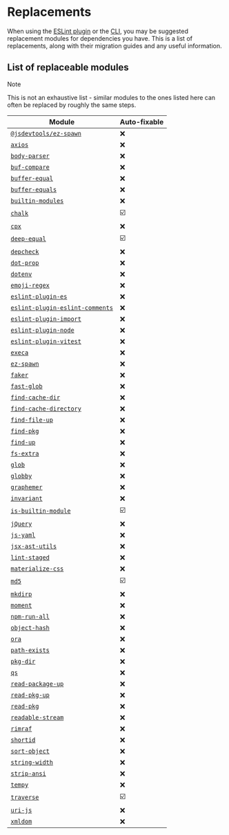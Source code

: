 # Replacements

When using the [ESLint plugin](https://github.com/es-tooling/eslint-plugin-depend) or the [CLI](https://github.com/e18e/cli), you may be suggested replacement modules for dependencies you have. This is a list of replacements, along with their migration guides and any useful information.

## List of replaceable modules

> [!NOTE]
> This is not an exhaustive list - similar modules to the ones listed here can often be replaced by roughly the same steps.

| Module | Auto-fixable |
| -- | -- |
| [`@jsdevtools/ez-spawn`](./ez-spawn.md) | :x: |
| [`axios`](./axios.md) | :x: |
| [`body-parser`](./body-parser.md) | :x: |
| [`buf-compare`](./buf-compare.md) | :x: |
| [`buffer-equal`](./buffer-equal.md) | :x: |
| [`buffer-equals`](./buffer-equals.md) | :x: |
| [`builtin-modules`](./builtin-modules.md) | :x: |
| [`chalk`](./chalk.md) | :ballot_box_with_check: |
| [`cpx`](./cpx.md) | :x: |
| [`deep-equal`](./deep-equal.md) | :ballot_box_with_check: |
| [`depcheck`](./depcheck.md) | :x: |
| [`dot-prop`](./dot-prop.md) | :x: |
| [`dotenv`](./dotenv.md) | :x: |
| [`emoji-regex`](./emoji-regex.md) | :x: |
| [`eslint-plugin-es`](./eslint-plugin-es.md) | :x: |
| [`eslint-plugin-eslint-comments`](./eslint-plugin-eslint-comments.md) | :x: |
| [`eslint-plugin-import`](./eslint-plugin-import.md) | :x: |
| [`eslint-plugin-node`](./eslint-plugin-node.md) | :x: |
| [`eslint-plugin-vitest`](./eslint-plugin-vitest.md) | :x: |
| [`execa`](./execa.md) | :x: |
| [`ez-spawn`](./ez-spawn.md) | :x: |
| [`faker`](./faker.md) | :x: |
| [`fast-glob`](./fast-glob.md) | :x: |
| [`find-cache-dir`](./find-cache-dir.md) | :x: |
| [`find-cache-directory`](./find-cache-directory.md) | :x: |
| [`find-file-up`](./find-file-up.md) | :x: |
| [`find-pkg`](./find-pkg.md) | :x: |
| [`find-up`](./find-up.md) | :x: |
| [`fs-extra`](./fs-extra.md) | :x: |
| [`glob`](./glob.md) | :x: |
| [`globby`](./globby.md) | :x: |
| [`graphemer`](./graphemer.md) | :x: |
| [`invariant`](./invariant.md) | :x: |
| [`is-builtin-module`](./is-builtin-module.md) | :ballot_box_with_check: |
| [`jQuery`](./jquery.md) | :x: |
| [`js-yaml`](./js-yaml.md) | :x: |
| [`jsx-ast-utils`](./jsx-ast-utils.md) | :x: |
| [`lint-staged`](./lint-staged.md) | :x: |
| [`materialize-css`](./materialize-css.md) | :x: |
| [`md5`](./md5.md) | :ballot_box_with_check: |
| [`mkdirp`](./mkdirp.md) | :x: |
| [`moment`](./moment.md) | :x: |
| [`npm-run-all`](./npm-run-all.md) | :x: |
| [`object-hash`](./object-hash.md) | :x: |
| [`ora`](./ora.md) | :x: |
| [`path-exists`](./path-exists.md) | :x: |
| [`pkg-dir`](./pkg-dir.md) | :x: |
| [`qs`](./qs.md) | :x: |
| [`read-package-up`](./read-package-up.md) | :x: |
| [`read-pkg-up`](./read-pkg-up.md) | :x: |
| [`read-pkg`](./read-pkg.md) | :x: |
| [`readable-stream`](./readable-stream.md) | :x: |
| [`rimraf`](./rimraf.md) | :x: |
| [`shortid`](./shortid.md) | :x: |
| [`sort-object`](./sort-object.md) | :x: |
| [`string-width`](./string-width.md) | :x: |
| [`strip-ansi`](./strip-ansi.md) | :x: |
| [`tempy`](./tempy.md) | :x: |
| [`traverse`](./traverse.md) | :ballot_box_with_check: |
| [`uri-js`](./uri-js.md) | :x: |
| [`xmldom`](./xmldom.md) | :x: |
